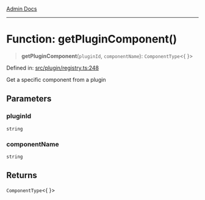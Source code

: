 [Admin Docs](/)

***

# Function: getPluginComponent()

> **getPluginComponent**(`pluginId`, `componentName`): `ComponentType`\<\{ \}\>

Defined in: [src/plugin/registry.ts:248](https://github.com/PalisadoesFoundation/talawa-admin/blob/main/src/plugin/registry.ts#L248)

Get a specific component from a plugin

## Parameters

### pluginId

`string`

### componentName

`string`

## Returns

`ComponentType`\<\{ \}\>
